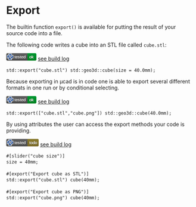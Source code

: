 # Export

The builtin function `export()` is available for putting the result of your source code into a file.

The following code writes a cube into an STL file called `cube.stl`:

![test](.test/export_single.png)
[see build log](.test/export_single.log)

```µcad,export_single
std::export("cube.stl") std::geo3d::cube(size = 40.0mm);
```

Because exporting in µcad is in code one is able to export several different formats in one run or by conditional selecting.

![test](.test/export_multiple.png)
[see build log](.test/export_multiple.log)

```µcad,export_multiple
std::export(["cube.stl","cube.png"]) std::geo3d::cube(40.0mm);
```

By using attributes the user can access the export methods your code is providing.

![test](.test/export_attribute.png)
[see build log](.test/export_attribute.log)

```µcad,export_attribute#todo
#[slider("cube size")]
size = 40mm;

#[export("Export cube as STL")]
std::export("cube.stl") cube(40mm);

#[export("Export cube as PNG")]
std::export("cube.png") cube(40mm);
```
